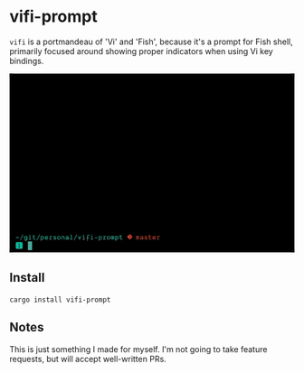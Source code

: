 # vifi-prompt

`vifi` is a portmandeau of 'Vi' and 'Fish', because it's a prompt for Fish shell,
primarily focused around showing proper indicators when using Vi key bindings.

![demo](https://github.com/mrjones2014/vifi-prompt/raw/master/demo.gif)

## Install

```
cargo install vifi-prompt
```

## Notes

This is just something I made for myself. I'm not going to take feature requests,
but will accept well-written PRs.
